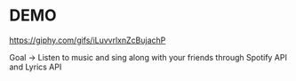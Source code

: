 # DEMO
https://giphy.com/gifs/iLuvvrlxnZcBujachP

Goal -> Listen to music and sing along with your friends through Spotify API and Lyrics API
